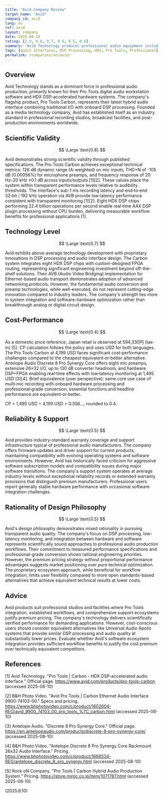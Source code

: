 ```yaml
---
title: "Avid Company Review"
target_name: "Avid"
company_id: avid
lang: en
ref: avid
layout: company
date: 2025-08-10
rating: [2.9, 0.8, 0.7, 0.4, 0.5, 0.5]
summary: "Avid Technology produces professional audio equipment including the Pro Tools software platform and Carbon audio interface, representing industry-standard tools with high scientific validity but limited cost-performance."
tags: [Audio Interfaces, DSP Processing, HDX, Pro Tools, Professional]
permalink: /companies/en/avid/
---
```

## Overview

Avid Technology stands as a dominant force in professional audio production, primarily known for their Pro Tools digital audio workstation software and HDX DSP-accelerated hardware systems. The company's flagship product, Pro Tools Carbon, represents their latest hybrid audio interface combining traditional I/O with onboard DSP processing. Founded as a media technology company, Avid has established itself as an industry standard in professional recording studios, broadcast facilities, and post-production environments worldwide.

## Scientific Validity

$$ \Large \text{0.8} $$

Avid demonstrates strong scientific validity through published specifications. The Pro Tools Carbon achieves exceptional technical metrics: 126 dB dynamic range (A-weighted) on mic inputs, THD+N of -105 dB (0.00056%) for microphone preamps, and frequency response of 20 Hz–20 kHz ±0.1 dB across inputs/outputs [1][2]. These values place the system within transparent performance levels relative to audibility thresholds. The interface's sub-1 ms recording latency and end‑to‑end 32‑bit / 192 kHz operation via AVB provide low‑latency performance consistent with transparent monitoring [1][2]. Eight HDX DSP chips performing 22.4 billion operations per second enable real‑time AAX DSP plugin processing without CPU burden, delivering measurable workflow benefits for professional applications [1].

## Technology Level

$$ \Large \text{0.7} $$

Avid exhibits above-average technology development with proprietary innovations in DSP processing and audio interface design. The Carbon system integrates eight HDX DSP chips with custom-designed FPGA routing, representing significant engineering investment beyond off-the-shelf solutions. Their AVB (Audio Video Bridging) implementation for Ethernet-based audio transport demonstrates adoption of advanced networking protocols. However, the fundamental audio conversion and preamp technologies, while well-executed, do not represent cutting-edge innovation compared to industry leaders. The company's strength lies more in system integration and software-hardware optimization rather than breakthrough analog or digital circuit design.

## Cost-Performance

$$ \Large \text{0.4} $$

As a domestic price reference, Japan retail is observed at 594,330円 (tax-in) [5]. CP calculation follows the policy and uses USD for both languages. The Pro Tools Carbon at 4,199 USD faces significant cost‑performance challenges compared to the cheapest equivalent‑or‑better alternative. Antelope Audio Discrete 8 Pro Synergy Core offers eight mic preamps, extensive 26×32 I/O, up to 130 dB converter headroom, and hardware DSP+FPGA enabling real‑time effects with low‑latency monitoring at 1,495 USD [3][4]. Brief equivalence (user perspective): same core use case of multi‑mic recording with onboard hardware processing and professional‑grade conversion; essential functions and headline performance are equivalent‑or‑better.

CP = 1,495 USD ÷ 4,199 USD = 0.356…, rounded to 0.4.

## Reliability & Support

$$ \Large \text{0.5} $$

Avid provides industry-standard warranty coverage and support infrastructure typical of professional audio manufacturers. The company offers firmware updates and driver support for current products, maintaining compatibility with evolving operating systems and software environments. However, Avid has historically faced criticism for aggressive software subscription models and compatibility issues during major software transitions. The company's support system operates at average industry levels without exceptional reliability records or extended warranty provisions that distinguish premium manufacturers. Professional users report generally stable hardware performance with occasional software integration challenges.

## Rationality of Design Philosophy

$$ \Large \text{0.5} $$

Avid's design philosophy demonstrates mixed rationality in pursuing transparent audio quality. The company's focus on DSP processing, low-latency monitoring, and integration between hardware and software represents scientifically sound approaches to professional audio production workflows. Their commitment to measured performance specifications and professional-grade conversion shows rational engineering priorities. However, the premium pricing strategy without proportional performance advantages suggests market positioning over pure technical optimization. The proprietary ecosystem approach, while beneficial for workflow integration, limits user flexibility compared to more open standards-based alternatives that achieve equivalent technical results at lower costs.

## Advice

Avid products suit professional studios and facilities where Pro Tools integration, established workflows, and comprehensive support ecosystems justify premium pricing. The company's technology delivers scientifically verified performance for demanding applications. However, cost-conscious users should consider equivalent alternatives like Universal Audio Apollo systems that provide similar DSP processing and audio quality at substantially lower prices. Evaluate whether Avid's software ecosystem integration provides sufficient workflow benefits to justify the cost premium over technically equivalent competitors.

## References

[1] Avid Technology. "Pro Tools | Carbon - HDX DSP-accelerated audio interface." Official page. https://www.avid.com/products/pro-tools-carbon (accessed 2025-08-10)

[2] B&H Photo Video. "Avid Pro Tools | Carbon Ethernet Audio Interface 9900-74103-00." Specs and pricing. https://www.bhphotovideo.com/c/product/1602604-REG/avid_9900_74103_00_pro_tools_%7C_carbon.html (accessed 2025-08-10)

[3] Antelope Audio. "Discrete 8 Pro Synergy Core." Official page. https://en.antelopeaudio.com/products/discrete-8-pro-synergy-core/ (accessed 2025-08-10)

[4] B&H Photo Video. "Antelope Discrete 8 Pro Synergy Core Rackmount 26x32 Audio Interface." Pricing. https://www.bhphotovideo.com/c/product/1688534-REG/antelope_discrete_8_pro_synergy.html (accessed 2025-08-10)

[5] Rock oN Company. "Pro Tools | Carbon Hybrid Audio Production System." Pricing. https://store.miroc.co.jp/item/1071787.html (accessed 2025-08-10)

(2025.8.10)